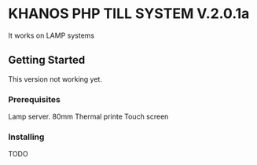 # KHANOS PHP TILL SYSTEM V.2.0.1a

It works on LAMP systems

## Getting Started

This version not working yet.

### Prerequisites

Lamp server. 80mm Thermal printe Touch screen

### Installing

TODO
